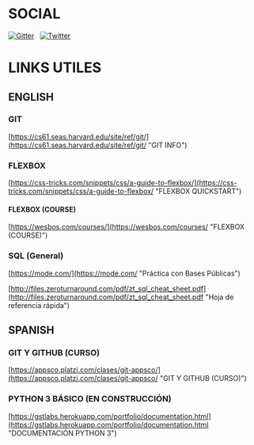 # SOCIAL
[![Gitter](https://img.shields.io/badge/Chat-on%20Gitter-006400.svg)](https://gitter.im/FCC-Study-group-Colombia/community?utm_source=badge&utm_medium=badge&utm_campaign=pr-badge)&nbsp;&nbsp;
[![Twitter](https://img.shields.io/badge/Twitter-follow%20us-006400.svg)](https://twitter.com/ColombiaFCC)



# LINKS UTILES

## ENGLISH

### GIT
[https://cs61.seas.harvard.edu/site/ref/git/](https://cs61.seas.harvard.edu/site/ref/git/ "GIT INFO")

### FLEXBOX
[https://css-tricks.com/snippets/css/a-guide-to-flexbox/](https://css-tricks.com/snippets/css/a-guide-to-flexbox/ "FLEXBOX QUICKSTART")

#### FLEXBOX (COURSE)
[https://wesbos.com/courses/](https://wesbos.com/courses/ "FLEXBOX (COURSE)")

### SQL (General)
[https://mode.com/](https://mode.com/ "Práctica con Bases Públicas")

[http://files.zeroturnaround.com/pdf/zt_sql_cheat_sheet.pdf](http://files.zeroturnaround.com/pdf/zt_sql_cheat_sheet.pdf "Hoja de referencia rápida")

## SPANISH

### GIT Y GITHUB (CURSO)
[https://appsco.platzi.com/clases/git-appsco/](https://appsco.platzi.com/clases/git-appsco/ "GIT Y GITHUB (CURSO)")

### PYTHON 3 BÁSICO (EN CONSTRUCCIÓN)
[https://gstlabs.herokuapp.com/portfolio/documentation.html](https://gstlabs.herokuapp.com/portfolio/documentation.html "DOCUMENTACIÓN PYTHON 3")


